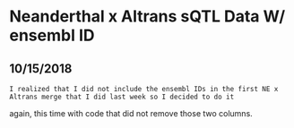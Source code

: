 # Neanderthal x Altrans sQTL Data W/ ensembl ID

## 10/15/2018

	I realized that I did not include the ensembl IDs in the first NE x Altrans merge that I did last week so I decided to do it 
again, this time with code that did not remove those two columns.

